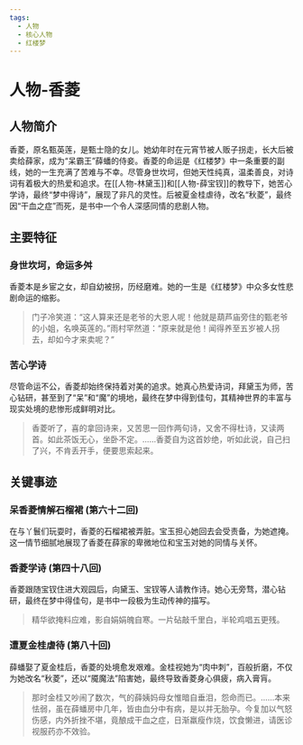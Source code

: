 ```yaml
---
tags:
  - 人物
  - 核心人物
  - 红楼梦
---
```


# 人物-香菱

## 人物简介

香菱，原名甄英莲，是甄士隐的女儿。她幼年时在元宵节被人贩子拐走，长大后被卖给薛家，成为“呆霸王”薛蟠的侍妾。香菱的命运是《红楼梦》中一条重要的副线，她的一生充满了苦难与不幸。尽管身世坎坷，但她天性纯真，温柔善良，对诗词有着极大的热爱和追求。在[[人物-林黛玉]]和[[人物-薛宝钗]]的教导下，她苦心学诗，最终“梦中得诗”，展现了非凡的灵性。后被夏金桂虐待，改名“秋菱”，最终因“干血之症”而死，是书中一个令人深感同情的悲剧人物。

## 主要特征

### 身世坎坷，命运多舛
香菱本是乡宦之女，却自幼被拐，历经磨难。她的一生是《红楼梦》中众多女性悲剧命运的缩影。
> 门子冷笑道：“这人算来还是老爷的大恩人呢！他就是葫芦庙旁住的甄老爷的小姐，名唤英莲的。”雨村罕然道：“原来就是他！闻得养至五岁被人拐去，却如今才来卖呢？”

### 苦心学诗
尽管命运不公，香菱却始终保持着对美的追求。她真心热爱诗词，拜黛玉为师，苦心钻研，甚至到了“呆”和“魔”的境地，最终在梦中得到佳句，其精神世界的丰富与现实处境的悲惨形成鲜明对比。
> 香菱听了，喜的拿回诗来，又苦思一回作两句诗，又舍不得杜诗，又读两首。如此茶饭无心，坐卧不定。……香菱自为这首妙绝，听如此说，自己扫了兴，不肯丢开手，便要思索起来。

## 关键事迹

### 呆香菱情解石榴裙 (第六十二回)
在与丫鬟们玩耍时，香菱的石榴裙被弄脏。宝玉担心她回去会受责备，为她遮掩。这一情节细腻地展现了香菱在薛家的卑微地位和宝玉对她的同情与关怀。

### 香菱学诗 (第四十八回)
香菱跟随宝钗住进大观园后，向黛玉、宝钗等人请教作诗。她心无旁骛，潜心钻研，最终在梦中得佳句，是书中一段极为生动传神的描写。
> 精华欲掩料应难，影自娟娟魄自寒。一片砧敲千里白，半轮鸡唱五更残。

### 遭夏金桂虐待 (第八十回)
薛蟠娶了夏金桂后，香菱的处境愈发艰难。金桂视她为“肉中刺”，百般折磨，不仅为她改名“秋菱”，还以“魇魔法”陷害她，最终导致香菱身心俱疲，病入膏肓。
> 那时金桂又吵闹了数次，气的薛姨妈母女惟暗自垂泪，怨命而已。……本来怯弱，虽在薛蟠房中几年，皆由血分中有病，是以并无胎孕。今复加以气怒伤感，内外折挫不堪，竟酿成干血之症，日渐羸瘦作烧，饮食懒进，请医诊视服药亦不效验。
